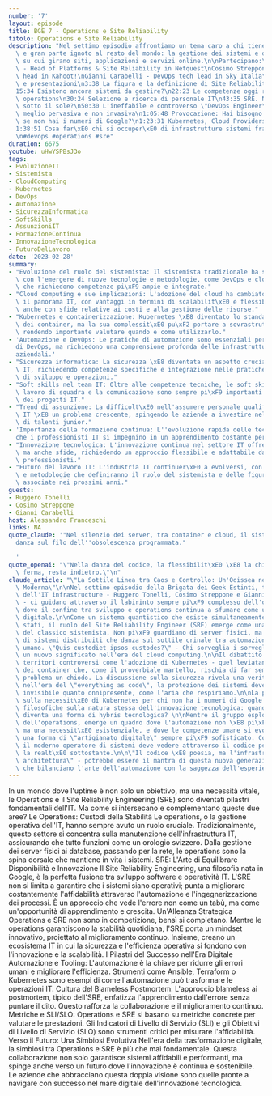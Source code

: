 ```yaml
---
number: '7'
layout: episode
title: BGE 7 - Operations e Site Reliability
titolo: Operations e Site Reliability
description: "Nel settimo episodio affrontiamo un tema caro a chi tiene in piedi Internet\
  \ e gran parte ignoto al resto del mondo: la gestione dei sistemi e delle infrastrutture\
  \ su cui girano siti, applicazioni e servizi online.\n\nPartecipano:\nRuggero Tonelli\
  \ - Head of Platforms & Site Reliability in Netquest\nCosimo Streppone - Site Reliability\
  \ head in Kahoot!\nGianni Carabelli - DevOps tech lead in Sky Italia\n\n0:00 Introduzioni\
  \ e presentazioni\n3:38 La figura e la definizione di Site Reliability Engineer\n\
  15:34 Esistono ancora sistemi da gestire?\n22:23 Le competenze oggi richieste lato\
  \ operations\n30:24 Selezione e ricerca di personale IT\n43:35 SRE. Niente di nuovo\
  \ sotto il sole?\n50:30 L'ineffabile e controverso \"DevOps Engineer\"\n54:40 Sicurezza:\
  \ meglio pervasiva e non invasiva\n1:05:48 Provocazione: Hai bisogno di Kubernetes\
  \ se non hai i numeri di Google?\n1:23:31 Kubernetes, Cloud Providers e vendor lock-ins\n\
  1:38:51 Cosa far\xE0 chi si occuper\xE0 di infrastrutture sistemi fra 10 anni?\n\
  \n#devops #operations #sre"
duration: 6675
youtube: uHwYSPBsJ3o
tags:
- EvoluzioneIT
- Sistemista
- CloudComputing
- Kubernetes
- DevOps
- Automazione
- SicurezzaInformatica
- SoftSkills
- AssunzioniIT
- FormazioneContinua
- InnovazioneTecnologica
- FuturoDelLavoro
date: '2023-02-28'
summary:
- "Evoluzione del ruolo del sistemista: Il sistemista tradizionale ha subito una trasformazione\
  \ con l'emergere di nuove tecnologie e metodologie, come DevOps e cloud computing,\
  \ che richiedono competenze pi\xF9 ampie e integrate."
- "Cloud computing e sue implicazioni: L'adozione del cloud ha cambiato radicalmente\
  \ il panorama IT, con vantaggi in termini di scalabilit\xE0 e flessibilit\xE0, ma\
  \ anche con sfide relative ai costi e alla gestione delle risorse."
- "Kubernetes e containerizzazione: Kubernetes \xE8 diventato lo standard per la gestione\
  \ dei container, ma la sua complessit\xE0 pu\xF2 portare a sovrastrutture non necessarie,\
  \ rendendo importante valutare quando e come utilizzarlo."
- 'Automazione e DevOps: Le pratiche di automazione sono essenziali per il successo
  di DevOps, ma richiedono una comprensione profonda delle infrastrutture e dei processi
  aziendali.'
- "Sicurezza informatica: La sicurezza \xE8 diventata un aspetto cruciale della gestione\
  \ IT, richiedendo competenze specifiche e integrazione nelle pratiche quotidiane\
  \ di sviluppo e operazioni."
- "Soft skills nel team IT: Oltre alle competenze tecniche, le soft skills come il\
  \ lavoro di squadra e la comunicazione sono sempre pi\xF9 importanti per il successo\
  \ dei progetti IT."
- "Trend di assunzione: La difficolt\xE0 nell'assumere personale qualificato nel settore\
  \ IT \xE8 un problema crescente, spingendo le aziende a investire nella formazione\
  \ di talenti junior."
- 'Importanza della formazione continua: L''evoluzione rapida delle tecnologie richiede
  che i professionisti IT si impegnino in un apprendimento costante per rimanere competitivi.'
- "Innovazione tecnologica: L'innovazione continua nel settore IT offre opportunit\xE0\
  \ ma anche sfide, richiedendo un approccio flessibile e adattabile da parte dei\
  \ professionisti."
- "Futuro del lavoro IT: L'industria IT continuer\xE0 a evolversi, con nuove tecnologie\
  \ e metodologie che definiranno il ruolo del sistemista e delle figure professionali\
  \ associate nei prossimi anni."
guests:
- Ruggero Tonelli
- Cosimo Streppone
- Gianni Carabelli
host: Alessandro Franceschi
links: NA
quote_claude: '"Nel silenzio dei server, tra container e cloud, il sistemista moderno
  danza sul filo dell''obsolescenza programmata."

  '
quote_openai: "\"Nella danza del codice, la flessibilit\xE0 \xE8 la chiave; chi si\
  \ ferma, resta indietro.\"\n"
claude_article: "\"La Sottile Linea tra Caos e Controllo: Un'Odissea nell'Operations\
  \ Moderna\"\n\nNel settimo episodio della Brigata dei Geek Estinti, tre veterani\
  \ dell'IT infrastructure - Ruggero Tonelli, Cosimo Streppone e Gianni Carabelli\
  \ - ci guidano attraverso il labirinto sempre pi\xF9 complesso dell'operations moderna,\
  \ dove il confine tra sviluppo e operations continua a sfumare come un miraggio\
  \ digitale.\n\nCome un sistema quantistico che esiste simultaneamente in pi\xF9\
  \ stati, il ruolo del Site Reliability Engineer (SRE) emerge come una sintesi evolutiva\
  \ del classico sistemista. Non pi\xF9 guardiano di server fisici, ma architetto\
  \ di sistemi distribuiti che danza sul sottile crinale tra automazione e controllo\
  \ umano. \"Quis custodiet ipsos custodes?\" - Chi sorveglia i sorveglianti? - assume\
  \ un nuovo significato nell'era del cloud computing.\n\nIl dibattito si snoda attraverso\
  \ territori controversi come l'adozione di Kubernetes - quel leviatano dell'orchestrazione\
  \ dei container che, come il proverbiale martello, rischia di far sembrare ogni\
  \ problema un chiodo. La discussione sulla sicurezza rivela una verit\xE0 fondamentale:\
  \ nell'era del \"everything as code\", la protezione dei sistemi deve essere tanto\
  \ invisibile quanto onnipresente, come l'aria che respiriamo.\n\nLa provocazione\
  \ sulla necessit\xE0 di Kubernetes per chi non ha i numeri di Google solleva questioni\
  \ filosofiche sulla natura stessa dell'innovazione tecnologica: quando l'overengineering\
  \ diventa una forma di hybris tecnologica? \n\nMentre il gruppo esplora il futuro\
  \ dell'operations, emerge un quadro dove l'automazione non \xE8 pi\xF9 un lusso\
  \ ma una necessit\xE0 esistenziale, e dove le competenze umane si evolvono verso\
  \ una forma di \"artigianato digitale\" sempre pi\xF9 sofisticato. Come Neo in Matrix,\
  \ il moderno operatore di sistemi deve vedere attraverso il codice per comprendere\
  \ la realt\xE0 sottostante.\n\n\"Il codice \xE8 poesia, ma l'infrastruttura \xE8\
  \ architettura\" - potrebbe essere il mantra di questa nuova generazione di tecno-filosofi,\
  \ che bilanciano l'arte dell'automazione con la saggezza dell'esperienza umana.\n"
---
```

In un mondo dove l'uptime è non solo un obiettivo, ma una necessità vitale, le Operations e il Site Reliability Engineering (SRE) sono diventati pilastri fondamentali dell'IT. Ma come si intersecano e complementano queste due aree?
Le Operations: Custodi della Stabilità
Le operations, o la gestione operativa dell'IT, hanno sempre avuto un ruolo cruciale. Tradizionalmente, questo settore si concentra sulla manutenzione dell'infrastruttura IT, assicurando che tutto funzioni come un orologio svizzero. Dalla gestione dei server fisici ai database, passando per la rete, le operations sono la spina dorsale che mantiene in vita i sistemi.
SRE: L'Arte di Equilibrare Disponibilità e Innovazione
Il Site Reliability Engineering, una filosofia nata in Google, è la perfetta fusione tra sviluppo software e operatività IT. L'SRE non si limita a garantire che i sistemi siano operativi; punta a migliorare costantemente l'affidabilità attraverso l'automazione e l'ingegnerizzazione dei processi. È un approccio che vede l'errore non come un tabù, ma come un'opportunità di apprendimento e crescita.
Un'Alleanza Strategica
Operations e SRE non sono in competizione, bensì si completano. Mentre le operations garantiscono la stabilità quotidiana, l'SRE porta un mindset innovativo, proiettato al miglioramento continuo. Insieme, creano un ecosistema IT in cui la sicurezza e l'efficienza operativa si fondono con l'innovazione e la scalabilità.
I Pilastri del Successo nell'Era Digitale
Automazione e Tooling: L'automazione è la chiave per ridurre gli errori umani e migliorare l'efficienza. Strumenti come Ansible, Terraform o Kubernetes sono esempi di come l'automazione può trasformare le operazioni IT.
Cultura del Blameless Postmortem: L'approccio blameless ai postmortem, tipico dell'SRE, enfatizza l'apprendimento dall'errore senza puntare il dito. Questo rafforza la collaborazione e il miglioramento continuo.
Metriche e SLI/SLO: Operations e SRE si basano su metriche concrete per valutare le prestazioni. Gli Indicatori di Livello di Servizio (SLI) e gli Obiettivi di Livello di Servizio (SLO) sono strumenti critici per misurare l'affidabilità.
Verso il Futuro: Una Simbiosi Evolutiva
Nell'era della trasformazione digitale, la simbiosi tra Operations e SRE è più che mai fondamentale. Questa collaborazione non solo garantisce sistemi affidabili e performanti, ma spinge anche verso un futuro dove l'innovazione è continua e sostenibile. Le aziende che abbracciano questa doppia visione sono quelle pronte a navigare con successo nel mare digitale dell'innovazione tecnologica.
